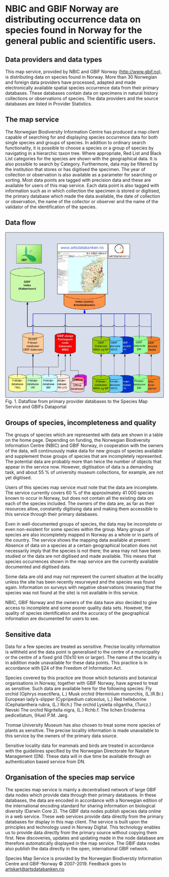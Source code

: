 # NBIC and GBIF Norway are distributing occurrence data on species found in Norway for the general public and scientific users.

## Data providers and data types

This map service, provided by NBIC and GBIF Norway (http://www.gbif.no), is distributing data on species found in Norway. More than 30 Norwegian and foreign data providers have processed, adapted and made electronically available spatial species occurrence data from their primary databases. These databases contain data on specimens in natural history collections or observations of species. The data providers and the source databases are listed in Provider Statistics.

## The map service

The Norwegian Biodiversity Information Centre has produced a map client capable of searching for and displaying species occurrence data for both single species and groups of species. In addition to ordinary search functionality, it is possible to choose a species or a group of species by navigating in a hierarchic taxon tree. Where appropriate, Red List and Black List categories for the species are shown with the geographical data. It is also possible to search by Category. Furthermore, data may be filtered by the institution that stores or has digitised the specimen. The year of collection or observation is also available as a parameter for searching or sorting.
Most data points are tagged with precision data and these are available for users of this map service. Each data point is also tagged with information such as in which collection the specimen is stored or digitised, the primary database which made the data available, the date of collection or observation, the name of the collector or observer and the name of the validator of the identification of the species.

## Data flow

![Data flow](dataflyt_artskart_GBIF_24032009.jpg "Artskart data flow")
Fig. 1. Dataflow from primary provider databases to the Species Map Service and GBIFs Dataportal

## Groups of species, incompleteness and quality

The groups of species which are represented with data are shown in a table on the home page. Depending on funding, the Norwegian Biodiversity Information Centre (NBIC) and GBIF Norway, in cooperation with the owners of the data, will continuously make data for new groups of species available and supplement those groups of species that are incompletely represented. The potential data are probably more than twice the number of objects that appear in the service now. However, digitisation of data is a demanding task, and about 55 % of university museum collections, for example, are not yet digitised.

Users of this species map service must note that the data are incomplete. The service currently covers 60 % of the approximately 41 000 species known to occur in Norway, but does not contain all the existing data on each of the species included. The owners of the data are, as far as their resources allow, constantly digitising data and making them accessible to this service through their primary databases.

Even in well-documented groups of species, the data may be incomplete or even non-existent for some species within the group. Many groups of species are also incompletely mapped in Norway as a whole or in parts of the country. The service shows the mapping data available at present. Absence of data on a species at a certain geographical location does not necessarily imply that the species is not there; the area may not have been studied or the data are not digitised and made available. This means that species occurrences shown in the map service are the currently available documented and digitised data.

Some data are old and may not represent the current situation at the locality unless the site has been recently resurveyed and the species was found again. Information on surveys with negative observations (meaning that the species was not found at the site) is not available in this service.

NBIC, GBIF Norway and the owners of the data have also decided to give access to incomplete and some poorer quality data sets. However, the quality of species identification and the accuracy of the geographical information are documented for users to see.

## Sensitive data

Data for a few species are treated as sensitive. Precise locality information is withheld and the data point is generalised to the centre of a municipality or the centre of a fixed grid (10x10 km or larger). The name of the locality is in addition made unavailable for these data points. This practice is in accordance with §24 of the Freedom of Information Act.

Species covered by this practice are those which botanists and botanical organisations in Norway, together with GBIF Norway, have agreed to treat as sensitive. Such data are available here for the following species:
Fly orchid (Ophrys insectifera, L.)
Musk orchid (Herminium monorchis, (L.)R.Br.)
European lady’s-slipper (Cypripedium calceolus, L.)
Red helleborine (Cephalanthera rubra, (L.) Rich.)
The orchid Lysiella oligantha, (Turcz.) Nevski
The orchid Nigritella nigra, (L.) Rchb.f.
The lichen Erioderma pedicellatum, (Hue) P.M. Jørg.

Tromsø University Museum has also chosen to treat some more species of plants as sensitive. The precise locality information is made unavailable to this service by the owners of the primary data source.

Sensitive locality data for mammals and birds are treated in accordance with the guidelines specified by the Norwegian Directorate for Nature Management (DN). These data will in due time be available through an authentication based service from DN.

## Organisation of the species map service

The species map service is mainly a decentralised network of large GBIF data nodes which provide data through their primary databases. In these databases, the data are encoded in accordance with a Norwegian edition of the international encoding standard for sharing information on biological diversity (Darwin Core 2). The GBIF data nodes publish species data online in a web service. These web services provide data directly from the primary databases for display in this map client. The service is built upon the principles and technology used in Norway Digital. This technology enables us to provide data directly from the primary source without copying them first. New discoveries, updates and updating made in the node database are therefore automatically displayed in the map service. The GBIF data nodes also publish the data directly in the open, international GBIF network.

Species Map Service is provided by the Norwegian Biodiverstiy Information Centre and GBIF-Norway © 2007-2019. Feedback goes to artskart@artsdatabanken.no
